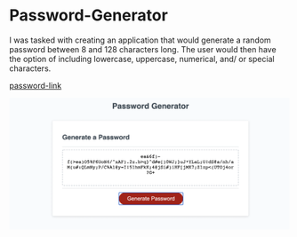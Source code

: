 # Password-Generator

I was tasked with creating an application that would generate a random password between 8 and 128 characters long. The user would then have the option of including lowercase, uppercase, numerical, and/ or special characters. 

[password-link](https://boogiematrix.github.io/password-generator-bcs/)

![Screen Shot](https://github.com/boogiematrix/password-generator-bcs/blob/main/Assets/password-screen-shot.png)
